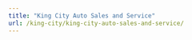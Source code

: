 ```yaml
---
title: "King City Auto Sales and Service"
url: /king-city/king-city-auto-sales-and-service/
---
```

